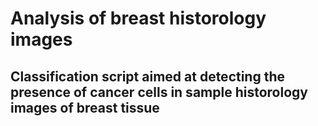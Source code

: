 # Analysis of breast historology images

## Classification script aimed at detecting the presence of cancer cells in sample historology images of breast tissue
